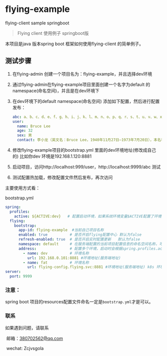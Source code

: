 # flying-example
flying-client sample springboot

> Flying client 使用例子 springboot版

本项目是java 版本spring boot 框架如何使用flying-client 的简单例子。

## 测试步骤

1. 在flying-admin 创建一个项目名为：flying-example，并且选择dev环境

2. 通过flying-admin在flying-example项目里面创建一个名字为default 的namespace(命名空间)，并且是在dev环境下

3. 在dev环境下的default namespace(命名空间) 添加如下配置，然后进行配置发布：

   ```yml
   abc: a、b、c、d、e、f、g、h、i、j、k、l、m、n、o、p、q、r、s、t、u、v、w、x、y、z
   user:
     name: Bruce Lee
     age: 32
     sex: 男
     contact: 李小龙（英文名：Bruce Lee，1940年11月27日—1973年7月20日），本名李振藩，出生于美国加利福尼亚州旧金山，祖籍中国广东省佛山市顺德区均安镇，世界武道变革先驱者、武术技击家、武术哲学家、功夫片的开创者和截拳道创始人、华人武打电影演员，中国功夫首位全球推广者、好莱坞首位华人主角。
   ```

4. 修改flying-example项目的bootstrap.yml 里面的dev环境地址(修改成自己的) 比如你dev 环境是192.168.1.120:8881

5. 启动项目，访问http://localhost:999/user，http://localhost:9999/abc 测试

6. 测试配置热加载，修改配置文件然后发布，再次访问

主要使用方式看：

bootstrap.yml

````yml
spring:
  profiles:
    active: ${ACTIVE:dev}   # 配置启动环境，如果系统环境变量$ACTIVE配置了环境名称那么默认使用$ACTIVE的
  flying:
    bootstrap:
      app-id: flying-example  #当前自己项目名称
      enabled: true          # 是否开启flying配置中心 默认为false
      refresh-enabled: true  # 是否开启实时配置更新   默认为false
      namespace: default     # 在服务端配置的当前项目配置信息的命名空间名称，可以有多个，多个逗号分隔
      address:               # 配置多个环境，启动时会根据spring.profiles.active环境名称进行选择环境加载配置
        - name: dev          # 环境名称
          url: 192.168.0.101:8881 #环境地址(服务端地址)
        - name: fat          # 环境名称
          url: flying-config.flying.svc:8881 #环境地址(服务端地址) k8s 环境写法
server:
  port: 9999
````



### 注意：

spring boot 项目的resources配置文件命名一定是`bootstrap.yml`才是可以。

### 联系

如果遇到问题，请联系 

​	邮箱：380702562@qq.com

​	wechat: Zcjvsgola




